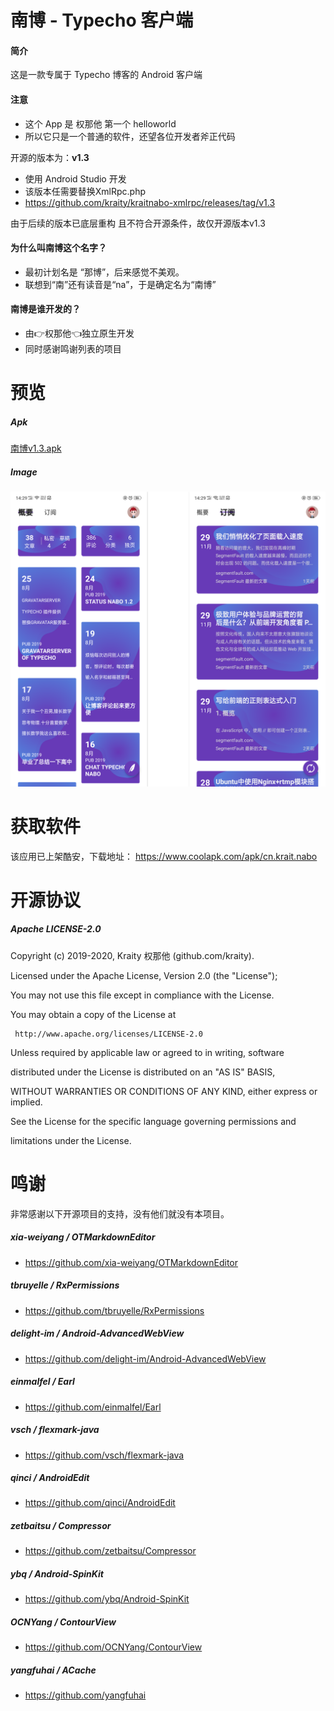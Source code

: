 # 南博 - Typecho 客户端

#### 简介 
这是一款专属于 Typecho 博客的 Android 客户端

#### 注意
 - 这个 App 是 权那他 第一个 helloworld 
 - 所以它只是一个普通的软件，还望各位开发者斧正代码

开源的版本为：**v1.3**
 - 使用 Android Studio 开发
 - 该版本任需要替换XmlRpc.php
 - https://github.com/kraity/kraitnabo-xmlrpc/releases/tag/v1.3

由于后续的版本已底层重构
且不符合开源条件，故仅开源版本v1.3

#### 为什么叫南博这个名字？
 - 最初计划名是 “那博”，后来感觉不美观。
 - 联想到“南”还有读音是“na”，于是确定名为“南博”

#### 南博是谁开发的？
 - 由👉权那他👈独立原生开发
 - 同时感谢鸣谢列表的项目

# 预览
##### Apk
[南博v1.3.apk](nabo-1.3.apk)

##### Image

![](nabo-v1.3.png)

# 获取软件
该应用已上架酷安，下载地址：
https://www.coolapk.com/apk/cn.krait.nabo

# 开源协议
##### Apache LICENSE-2.0

Copyright (c) 2019-2020, Kraity 权那他 (github.com/kraity).

Licensed under the Apache License, Version 2.0 (the "License");

You may not use this file except in compliance with the License.

You may obtain a copy of the License at

     http://www.apache.org/licenses/LICENSE-2.0
     
Unless required by applicable law or agreed to in writing, software

distributed under the License is distributed on an "AS IS" BASIS,

WITHOUT WARRANTIES OR CONDITIONS OF ANY KIND, either express or implied.

See the License for the specific language governing permissions and

limitations under the License.

# 鸣谢
非常感谢以下开源项目的支持，没有他们就没有本项目。

##### xia-weiyang / OTMarkdownEditor
 - https://github.com/xia-weiyang/OTMarkdownEditor

##### tbruyelle / RxPermissions
 - https://github.com/tbruyelle/RxPermissions

##### delight-im / Android-AdvancedWebView
 - https://github.com/delight-im/Android-AdvancedWebView

##### einmalfel / Earl
 - https://github.com/einmalfel/Earl
 
##### vsch / flexmark-java
 - https://github.com/vsch/flexmark-java

##### qinci / AndroidEdit
 - https://github.com/qinci/AndroidEdit
 
##### zetbaitsu / Compressor
 - https://github.com/zetbaitsu/Compressor
 
##### ybq / Android-SpinKit
 - https://github.com/ybq/Android-SpinKit
 
##### OCNYang / ContourView
 - https://github.com/OCNYang/ContourView
 
 ##### yangfuhai / ACache
  - https://github.com/yangfuhai

